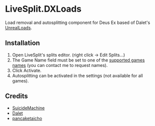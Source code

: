 # LiveSplit.DXLoads
Load removal and autosplitting component for Deus Ex based of Dalet's [UnrealLoads](https://github.com/Dalet/LiveSplit.UnrealLoads/).

Installation
------------
1. Open LiveSplit's splits editor. (right click -> Edit Splits...)
2. The Game Name field must be set to one of the [supported games names](https://github.com/Dalet/LiveSplit.UnrealLoads/wiki) (you can contact me to request names).
3. Click Activate.
4. Autosplitting can be activated in the settings (not available for all games).

Credits
-------
* [SuicideMachine](https://www.twitch.tv/suicidemachine)
* [Dalet](https://github.com/Dalet)
* [pancaketaicho](https://www.twitch.tv/pancaketaicho)
